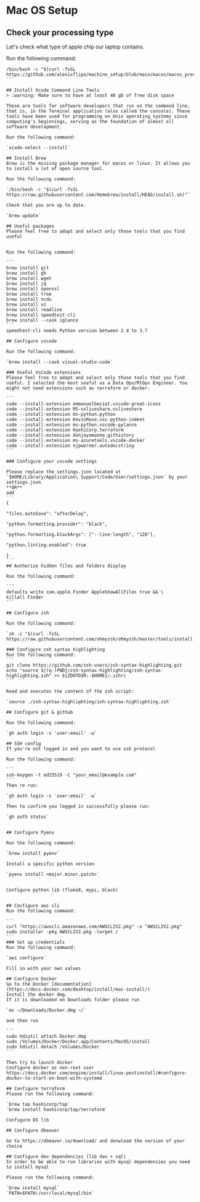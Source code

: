 # Mac OS Setup

## Check your processing type

Let's check what type of apple chip our laptop contains.

Run the following command:

````
/bin/bash -c "$(curl -fsSL https://github.com/alexisflipo/machine_setup/blob/main/macos/macos_processor.sh)"
```

## Install Xcode Command Line Tools
> :warning: Make sure to have at least 40 gb of free disk space

These are tools for software developers that run on the command line, that is, in the Terminal application (also called the console). These tools have been used for programming on Unix operating systems since computing's beginnings, serving as the foundation of almost all software development.

Run the following command:

`xcode-select --install`

## Install Brew 
Brew is the missing package manager for macos or linux. It allows you to install a lot of open source tool.

Run the following command:

`/bin/bash -c "$(curl -fsSL https://raw.githubusercontent.com/Homebrew/install/HEAD/install.sh)"`

Check that you are up to date.

`brew update`

## Useful packages
Please feel free to adapt and select only those tools that you find useful


Run the following command:

```
brew install git
brew install gh
brew install wget
brew install jq
brew install openssl
brew install tree
brew install ncdu
brew install xz
brew install readline
brew install speedtest-cli
brew install --cask iglance
```
speedtest-cli needs Python version between 2.4 to 3.7

## Configure vscode

Run the following command:

`brew install --cask visual-studio-code`

### Useful VsCode extensions 
Please feel free to adapt and select only those tools that you find useful. I selected the most useful as a Data Ops/MlOps Engineer. You might not need extensions such as terraform or docker.

```
code --install-extension emmanuelbeziat.vscode-great-icons
code --install-extension MS-vsliveshare.vsliveshare
code --install-extension ms-python.python
code --install-extension KevinRose.vsc-python-indent
code --install-extension ms-python.vscode-pylance
code --install-extension HashiCorp.terraform
code --install-extension donjayamanne.githistory
code --install-extension ms-azuretools.vscode-docker
code --install-extension njpwerner.autodocstring
```

### Configure your vscode settings

Please replace the settings.json located at `$HOME/Library/Application\ Support/Code/User/settings.json` by your settings.json 
**OR**
add
```
{

"files.autoSave": "afterDelay",

"python.formatting.provider": "black",

"python.formatting.blackArgs": ["--line-length", "120"],

"python.linting.enabled": true

}
```
## Authorize hidden files and folders display

Run the following command: 

```
defaults write com.apple.Finder AppleShowAllFiles true && \
killall Finder
```

## Configure zsh

Run the following command:

`sh -c "$(curl -fsSL https://raw.githubusercontent.com/ohmyzsh/ohmyzsh/master/tools/install.sh)"`

### Configure zsh syntax highlighting
Run the following command:
```
git clone https://github.com/zsh-users/zsh-syntax-highlighting.git
echo "source ${(q-)PWD}/zsh-syntax-highlighting/zsh-syntax-highlighting.zsh" >> ${ZDOTDIR:-$HOME}/.zshrc
```

Read and executes the content of the zsh script:

`source ./zsh-syntax-highlighting/zsh-syntax-highlighting.zsh`

## Configure git & github

Run the following command:

`gh auth login -s 'user:email' -w`

## SSH config
If you're not logged in and you want to use ssh protocol

Run the following command:

```
ssh-keygen -t ed25519 -C "your_email@example.com"
```
Then re run:

`gh auth login -s 'user:email' -w`

Then to confirm you logged in successfully please run:

`gh auth status`


## Configure Pyenv

Run the following command:

`brew install pyenv`

Install a specific python version

`pyenv install <major.minor.patch>`


Configure python lib (flake8, mypi, black)


## Configure aws cli
Run the following command:

```
curl "https://awscli.amazonaws.com/AWSCLIV2.pkg" -o "AWSCLIV2.pkg"
sudo installer -pkg AWSCLIV2.pkg -target /
```
### Set up credentials
Run the following command:

`aws configure`

Fill in with your own values

## Configure Docker
Go to the Docker [documentation](https://docs.docker.com/desktop/install/mac-install/)
Install the docker dmg.
If it is downloaded on Downloads folder please run

`mv ~/Downloads/Docker.dmg ~/`

and then run

```
sudo hdiutil attach Docker.dmg
sudo /Volumes/Docker/Docker.app/Contents/MacOS/install
sudo hdiutil detach /Volumes/Docker
```

Then try to launch docker
Configure docker as non-root user 
https://docs.docker.com/engine/install/linux-postinstall/#configure-docker-to-start-on-boot-with-systemd

## Configure terraform
Please run the following command:

`brew tap hashicorp/tap`
`brew install hashicorp/tap/terraform`

Configure DS lib

## Configure dbeaver

Go to https://dbeaver.io/download/ and donwload the version of your choice 

## Configure dev dependencies (lib dev + sql)
In order to be able to run libraries with mysql dependencies you need to install mysql

Please run the following command:

`brew install mysql`  
`PATH=$PATH:/usr/local/mysql/bin`




